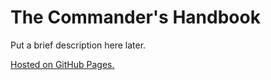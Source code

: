 # The Commander's Handbook
Put a brief description here later.

[Hosted on GitHub Pages.](https://arcensoth.github.io/commanders-handbook/)
